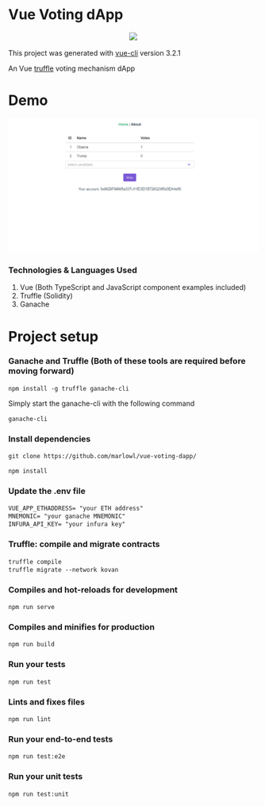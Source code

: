 # Vue Voting dApp

<p align="center">		
  <img src="https://github.com/marlowl/vue-truffle-starter-dapp/blob/master/logo.PNG">		
</p>
 
This project was generated with [vue-cli](https://github.com/vuejs/vue-cli) version 3.2.1

An Vue [truffle](https://github.com/trufflesuite/truffle) voting mechanism dApp

# Demo
![](screenshot.gif)

### Technologies & Languages Used
1. Vue (Both TypeScript and JavaScript component examples included)
2. Truffle (Solidity)
3. Ganache

# Project setup

### Ganache and Truffle (Both of these tools are required before moving forward)
```
npm install -g truffle ganache-cli
```
Simply start the ganache-cli with the following command
```
ganache-cli
```
### Install dependencies
```
git clone https://github.com/marlowl/vue-voting-dapp/
```
```
npm install
```

### Update the .env file
```
VUE_APP_ETHADDRESS= "your ETH address"
MNEMONIC= "your ganache MNEMONIC"
INFURA_API_KEY= "your infura key"
```

### Truffle: compile and migrate contracts
```
truffle compile
truffle migrate --network kovan
```
### Compiles and hot-reloads for development
```
npm run serve
```

### Compiles and minifies for production
```
npm run build
```

### Run your tests
```
npm run test
```

### Lints and fixes files
```
npm run lint
```

### Run your end-to-end tests
```
npm run test:e2e
```

### Run your unit tests
```
npm run test:unit
```
